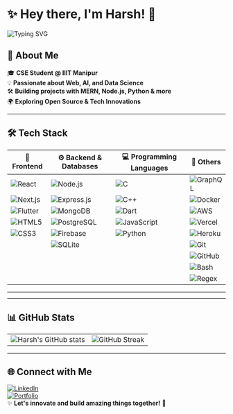 # ✨ Hey there, I'm Harsh! 👋  

<!-- Animated Header -->
![Typing SVG](https://readme-typing-svg.herokuapp.com?font=Fira+Code&size=22&pause=1000&color=6A5ACD&center=true&vCenter=true&width=500&lines=Full-Stack+Developer;Data+Enthusiast;Problem+Solver;Natural+Language+Models!)

## 🚀 About Me  
🎓 **CSE Student @ IIIT Manipur**  
💡 **Passionate about Web, AI, and Data Science**  
🛠 **Building projects with MERN, Node.js, Python & more**  
🌍 **Exploring Open Source & Tech Innovations**  

---

## 🛠 Tech Stack  
  
| 🚀 Frontend | ⚙ Backend & Databases | 💻 Programming Languages | 🔧 Others |
|------|------|------|------|
| ![React](https://img.shields.io/badge/React-20232A?style=for-the-badge&logo=react&logoColor=61DAFB) | ![Node.js](https://img.shields.io/badge/Node.js-43853D?style=for-the-badge&logo=node.js&logoColor=white) | ![C](https://img.shields.io/badge/C-00599C?style=for-the-badge&logo=c&logoColor=white) | ![GraphQL](https://img.shields.io/badge/GraphQL-E10098?style=for-the-badge&logo=graphql&logoColor=white) |
| ![Next.js](https://img.shields.io/badge/Next.js-000000?style=for-the-badge&logo=nextdotjs&logoColor=white) | ![Express.js](https://img.shields.io/badge/Express.js-404D59?style=for-the-badge) | ![C++](https://img.shields.io/badge/C++-00599C?style=for-the-badge&logo=c%2B%2B&logoColor=white) | ![Docker](https://img.shields.io/badge/Docker-2496ED?style=for-the-badge&logo=docker&logoColor=white) |
| ![Flutter](https://img.shields.io/badge/Flutter-02569B?style=for-the-badge&logo=flutter&logoColor=white) | ![MongoDB](https://img.shields.io/badge/MongoDB-4EA94B?style=for-the-badge&logo=mongodb&logoColor=white) | ![Dart](https://img.shields.io/badge/Dart-0175C2?style=for-the-badge&logo=dart&logoColor=white) | ![AWS](https://img.shields.io/badge/AWS-232F3E?style=for-the-badge&logo=amazon-aws&logoColor=white) |
| ![HTML5](https://img.shields.io/badge/HTML5-E34F26?style=for-the-badge&logo=html5&logoColor=white) | ![PostgreSQL](https://img.shields.io/badge/PostgreSQL-336791?style=for-the-badge&logo=postgresql&logoColor=white) | ![JavaScript](https://img.shields.io/badge/JavaScript-F7DF1E?style=for-the-badge&logo=javascript&logoColor=black) | ![Vercel](https://img.shields.io/badge/Vercel-000000?style=for-the-badge&logo=vercel&logoColor=white) |
| ![CSS3](https://img.shields.io/badge/CSS3-1572B6?style=for-the-badge&logo=css3&logoColor=white) | ![Firebase](https://img.shields.io/badge/Firebase-FFCA28?style=for-the-badge&logo=firebase&logoColor=white) | ![Python](https://img.shields.io/badge/Python-3776AB?style=for-the-badge&logo=python&logoColor=white) | ![Heroku](https://img.shields.io/badge/Heroku-430098?style=for-the-badge&logo=heroku&logoColor=white) |
|  | ![SQLite](https://img.shields.io/badge/SQLite-07405E?style=for-the-badge&logo=sqlite&logoColor=white) |  | ![Git](https://img.shields.io/badge/Git-F05032?style=for-the-badge&logo=git&logoColor=white) |
|  |  |  | ![GitHub](https://img.shields.io/badge/GitHub-181717?style=for-the-badge&logo=github&logoColor=white) |
|  |  |  | ![Bash](https://img.shields.io/badge/Bash-4EAA25?style=for-the-badge&logo=gnu-bash&logoColor=white) |
|  |  |  | ![Regex](https://img.shields.io/badge/Regex-000000?style=for-the-badge&logo=regex&logoColor=white) |

---

---


## 📊 GitHub Stats  

<table>
  <tr>
    <td valign="top"><img src="https://github-readme-stats.vercel.app/api?username=KDHarsh24&show_icons=true&theme=radical" alt="Harsh's GitHub stats" /></td>
    <td valign="top"><img src="https://github-readme-streak-stats.herokuapp.com/?user=KDHarsh24&theme=radical" alt="GitHub Streak" /></td>
  </tr>
</table>

---

## 🌐 Connect with Me  
[![LinkedIn](https://img.shields.io/badge/LinkedIn-blue?style=for-the-badge&logo=linkedin)](https://linkedin.com/in/kdharsh24)  
[![Portfolio](https://img.shields.io/badge/Portfolio-FF5722?style=for-the-badge&logo=react)](https://kdharsh24.github.io) 
<br/>
✨ **Let's innovate and build amazing things together!** 🚀  
